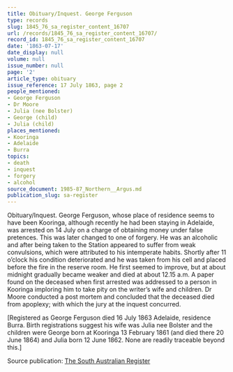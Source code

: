 ```yaml
---
title: Obituary/Inquest. George Ferguson
type: records
slug: 1845_76_sa_register_content_16707
url: /records/1845_76_sa_register_content_16707/
record_id: 1845_76_sa_register_content_16707
date: '1863-07-17'
date_display: null
volume: null
issue_number: null
page: '2'
article_type: obituary
issue_reference: 17 July 1863, page 2
people_mentioned:
- George Ferguson
- Dr Moore
- Julia (nee Bolster)
- George (child)
- Julia (child)
places_mentioned:
- Kooringa
- Adelaide
- Burra
topics:
- death
- inquest
- forgery
- alcohol
source_document: 1985-87_Northern__Argus.md
publication_slug: sa-register
---
```


Obituary/Inquest.  George Ferguson, whose place of residence seems to have been Kooringa, although recently he had been staying in Adelaide, was arrested on 14 July on a charge of obtaining money under false pretences.  This was later changed to one of forgery.  He was an alcoholic and after being taken to the Station appeared to suffer from weak convulsions, which were attributed to his intemperate habits.  Shortly after 11 o’clock his condition deteriorated and he was taken from his cell and placed before the fire in the reserve room.  He first seemed to improve, but at about midnight gradually became weaker and died at about 12.15 a.m.  A paper found on the deceased when first arrested was addressed to a person in Kooringa imploring him to take pity on the writer’s wife and children.  Dr Moore conducted a post mortem and concluded that the deceased died from apoplexy; with which the jury at the inquest concurred.

[Registered as George Ferguson died 16 July 1863 Adelaide, residence Burra.  Birth registrations suggest his wife was Julia nee Bolster and the children were George born at Kooringa 13 February 1861 (and died there 20 June 1864) and Julia born 12 June 1862.  None are readily traceable beyond this.]

Source publication: [The South Australian Register](/publications/sa-register/)
